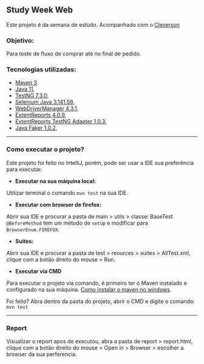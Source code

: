 ## Study Week Web

Este projeto é da semana de estudo. Acompanhado com o [Cleverson](https://github.com/clevsampaio)

### Objetivo: 
Para teste de fluxo de comprar até no final de pedido.


### Tecnologias utilizadas:

- [Maven 3](http://maven.apache.org/download.cgi)
- [Java 11](https://www.oracle.com/java/technologies/javase-jdk11-downloads.html),
- [TestNG 7.3.0](https://mvnrepository.com/artifact/org.testng/testng/7.3.0),
- [Selenium Java 3.141.59](https://mvnrepository.com/artifact/org.seleniumhq.selenium/selenium-java/3.141.59),
- [WebDriverManager 4.3.1](https://mvnrepository.com/artifact/io.github.bonigarcia/webdrivermanager/4.3.1),
- [ExtentReports 4.0.9](https://mvnrepository.com/artifact/com.aventstack/extentreports/4.0.9),
- [ExtentReports TestNG Adapter 1.0.3](https://mvnrepository.com/artifact/com.aventstack/extentreports-testng-adapter/1.0.3),
- [Java Faker 1.0.2](https://mvnrepository.com/artifact/com.github.javafaker/javafaker/1.0.2),
---

### Como executar o projeto?

Este projeto foi feito no IntelliJ, porém, pode ser usar a IDE sua preferência para executar.

- **Executar na sua máquina local:** 

Utilizar terminal o comando `mvn test` na sua IDE. 

- **Executar com browser de firefox:** 
  
Abrir sua IDE e procurar a pasta de main > utils > classe: BaseTest `@BeforeMethod` tem um método de `setUp` e modificar para `BrowserEnum.FIREFOX`.

- **Suites:**

Abrir sua IDE e procurar a pasta de test > reources > suites > AllTest.xml, clique com a botão direito do mouse > Run.

- **Executar via CMD**

Para executar o projeto via comando, é primeiro ter o Maven instalado e configurado na sua máquina.
[Como instalar o maven no windows](https://dicasdejava.com.br/como-instalar-o-maven-no-windows/).

Foi feito? Abra dentro da pasta do projeto, abrir o CMD e digite o comando: `mvn test`

---

### Report

Visualizar o report apos de executou, abra a pasta de report > report.html, clique com a botão direito do mouse > Open in > Browser > escolher a browser da sua perferencia.
